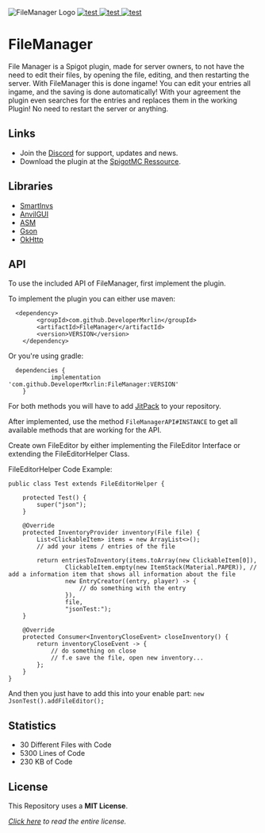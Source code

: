 ![FileManager Logo](https://i.postimg.cc/7ZgqpDQP/File-Manager-Logo.png "FileManager Logo")
[
  ![test](https://img.shields.io/bstats/players/15053?color=yellow&style=for-the-badge "Click to see stats!")
](https://bstats.org/plugin/bukkit/FileManager/15053 "Click to see stats!") 
[
  ![test](https://img.shields.io/bstats/servers/15053?color=yellow&style=for-the-badge "Click to see stats!")
](https://bstats.org/plugin/bukkit/FileManager/15053 "Click to see stats!")
[
  ![test](https://img.shields.io/discord/968876186304393257?color=yellow&label=Discord&style=for-the-badge "Click to join the discord!")
](https://discord.gg/2ajfpDvn2b "Click to join the discord!")
# FileManager

File Manager is a Spigot plugin, made for server owners, to not have the need to edit their files, by opening the file, editing, and then restarting the server. With FileManager this is done ingame! You can edit your entries all ingame, and the saving is done automatically! With your agreement the plugin even searches for the entries and replaces them in the working Plugin! No need to restart the server or anything.

## Links
* Join the [Discord](https://discord.gg/2ajfpDvn2b) for support, updates and news.
* Download the plugin at the [SpigotMC Ressource](https://www.spigotmc.org/resources/filemanager.102079/).

## Libraries
* [SmartInvs](https://www.spigotmc.org/resources/smartinvs-advanced-inventory-api.42835/ "Click to go to SmartInvs!")
* [AnvilGUI](https://github.com/WesJD/AnvilGUI "Click to go to AnvilGUI!")
* [ASM](https://asm.ow2.io "Click to go to ASM!")
* [Gson](https://en.wikipedia.org/wiki/Gson "Click to learn more about Gson!")
* [OkHttp](https://square.github.io/okhttp/ "Click to learn more about OkHttp!")

## API
To use the included API of FileManager, first implement the plugin.

To implement the plugin you can either use maven:
```
  <dependency>
	    <groupId>com.github.DeveloperMxrlin</groupId>
	    <artifactId>FileManager</artifactId>
	    <version>VERSION</version>
	</dependency>
```
Or you're using gradle:
```
  dependencies {
	        implementation 'com.github.DeveloperMxrlin:FileManager:VERSION'
	}
```
For both methods you will have to add [JitPack](https://jitpack.io) to your repository.

After implemented, use the method `FileManagerAPI#INSTANCE` to get all available methods that are working for the API.

Create own FileEditor by either implementing the FileEditor Interface or extending the FileEditorHelper Class.

FileEditorHelper Code Example:

```
public class Test extends FileEditorHelper {

    protected Test() {
        super("json");
    }

    @Override
    protected InventoryProvider inventory(File file) {
        List<ClickableItem> items = new ArrayList<>();
        // add your items / entries of the file

        return entriesToInventory(items.toArray(new ClickableItem[0]),
                ClickableItem.empty(new ItemStack(Material.PAPER)), // add a information item that shows all information about the file
                new EntryCreator((entry, player) -> {
                    // do something with the entry
                }),
                file,
                "jsonTest:");
    }

    @Override
    protected Consumer<InventoryCloseEvent> closeInventory() {
        return inventoryCloseEvent -> {
            // do something on close
            // f.e save the file, open new inventory...
        };
    }
}
```

And then you just have to add this into your enable part: `new JsonTest().addFileEditor();`

## Statistics

* 30 Different Files with Code
* 5300 Lines of Code
* 230 KB of Code

## License
This Repository uses a **MIT License**.

*[Click here](../blob/master/LICENSE) to read the entire license.*
